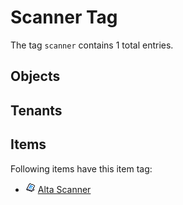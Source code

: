 # Scanner Tag

The tag `scanner` contains 1 total entries.

## Objects

## Tenants

## Items

Following items have this item tag:

- <img src="https://raw.githubusercontent.com/Ceterai/Enternia/main/items/active/alta/scanner/icon.png" alt="Alta Scanner icon" loading="lazy" height="16px" width="auto" /> [Alta Scanner](https://ceterai.github.io/MyEnternia/Wiki/AltaScanner)
